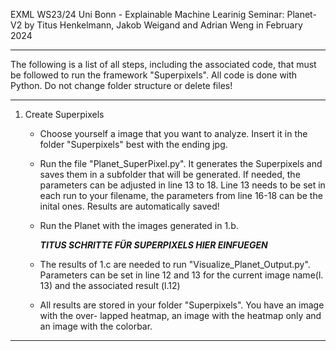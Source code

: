 EXML WS23/24 Uni Bonn - Explainable Machine Learinig Seminar: Planet-V2
by Titus Henkelmann, Jakob Weigand and Adrian Weng in February 2024 

-------------------------------------------------------------------------------------------------

The following is a list of all steps, including the associated code, that must be followed to run
the framework "Superpixels". 
All code is done with Python. Do not change folder structure or delete files!

-------------------------------------------------------------------------------------------------

1. Create Superpixels
	* Choose yourself a image that you want to analyze. Insert it in the folder "Superpixels"
	   best with the ending jpg.
	* Run the file "Planet_SuperPixel.py". It generates the Superpixels and saves them in a
	   subfolder that will be generated. If needed, the parameters can be adjusted in line 13
	   to 18. Line 13 needs to be set in each run to your filename, the parameters from line
	   16-18 can be the inital ones. Results are automatically saved!
	* Run the Planet with the images generated in 1.b. 
	
		*****TITUS SCHRITTE FÜR SUPERPIXELS HIER EINFUEGEN*****
		
	* The results of 1.c are needed to run "Visualize_Planet_Output.py". Parameters can be
	   set in line 12 and 13 for the current image name(l. 13) and the associated result (l.12)
	* All results are stored in your folder "Superpixels". You have an image with the over-
	   lapped heatmap, an image with the heatmap only and an image with the colorbar.

-------------------------------------------------------------------------------------------------
